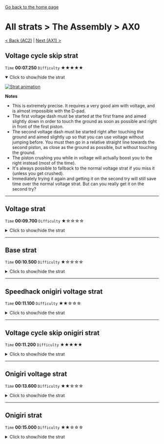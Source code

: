 [Go back to the home page](https://github.com/Doublevil/scbspeedrun)

# All strats > The Assembly > AX0

[< Back (AC2)](https://github.com/Doublevil/scbspeedrun/blob/main/levels/all_lvl/A/AC2.md) | [Next (AX1) >](https://github.com/Doublevil/scbspeedrun/blob/main/levels/all_lvl/A/AX1.md)

## Voltage cycle skip strat

`Time` **00:07.250** `Difficulty` ★★★★★
<details open>
  <summary>Click to show/hide the strat</summary>

  [![Strat animation](https://github.com/Doublevil/scbspeedrun/blob/main/media/levels/A/AX0_VoltageCycleSkip.webp)](https://github.com/Doublevil/scbspeedrun/blob/main/media/levels/A/AX0_VoltageCycleSkip.mp4?raw=true)

  **Notes**
  - This is extremely precise. It requires a very good aim with voltage, and is almost impossible with the D-pad.
  - The first voltage dash must be started at the first frame and aimed slightly down in order to touch the ground as soon as possible and right in front of the first piston.
  - The second voltage dash must be started right after touching the ground and aimed slightly up so that you can use voltage without jumping before. You must then go in a relative straight line towards the second piston, as close as the ground as possible, but without touching the ground.
  - The piston crushing you while in voltage will actually boost you to the right instead (most of the time).
  - It's always possible to fallback to the normal voltage strat if you miss it (unless you get crushed).
  - Immediately trying it again and getting it on the second try will still save time over the normal voltage strat. But can you really get it on the second try?
</details>

---
## Voltage strat

`Time` **00:09.700** `Difficulty` ★☆☆☆☆
<details>
  <summary>Click to show/hide the strat</summary>

  [![Strat animation](https://github.com/Doublevil/scbspeedrun/blob/main/media/levels/A/AX0_VoltageStrat.webp)](https://github.com/Doublevil/scbspeedrun/blob/main/media/levels/A/AX0_VoltageStrat.mp4?raw=true)

  **Notes**
  - Unless you go for the cycle skip and get it, you'll have to wait for the pistons to come up.
  - Dancing at the start is not mandatory but is highly encouraged.
</details>

---
## Base strat

`Time` **00:10.500** `Difficulty` ★☆☆☆☆
<details>
  <summary>Click to show/hide the strat</summary>

  [![Strat animation](https://github.com/Doublevil/scbspeedrun/blob/main/media/levels/A/AX0_Strat.webp)](https://github.com/Doublevil/scbspeedrun/blob/main/media/levels/A/AX0_Strat.mp4?raw=true)
</details>

---
## Speedhack onigiri voltage strat

`Time` **00:11.100** `Difficulty` ★★☆☆☆
<details>
  <summary>Click to show/hide the strat</summary>

  [![Strat animation](https://github.com/Doublevil/scbspeedrun/blob/main/media/levels/A/AX0_S_OnigiriVoltage.webp)](https://github.com/Doublevil/scbspeedrun/blob/main/media/levels/A/AX0_S_OnigiriVoltage.mp4?raw=true)
</details>

---
## Voltage cycle skip onigiri strat

`Time` **00:11.200** `Difficulty` ★★★★★
<details>
  <summary>Click to show/hide the strat</summary>

  [![Strat animation](https://github.com/Doublevil/scbspeedrun/blob/main/media/levels/A/AX0_VoltageCycleSkipOnigiri.webp)](https://github.com/Doublevil/scbspeedrun/blob/main/media/levels/A/AX0_VoltageCycleSkipOnigiri.mp4?raw=true)

  **Notes**
  - This is extremely precise. It requires a very good aim with voltage, and is almost impossible with the D-pad.
  - The first voltage dash must be started at the first frame and aimed slightly down in order to touch the ground as soon as possible and right in front of the first piston.
  - The second voltage dash must be started right after touching the ground and aimed slightly up so that you can use voltage without jumping before. You must then go in a relative straight line towards the second piston, as close as the ground as possible, but without touching the ground.
  - The piston crushing you while in voltage will actually boost you to the right instead (most of the time).
  - It's always possible to fallback to the normal voltage strat if you miss it (unless you get crushed).
</details>

---
## Onigiri voltage strat

`Time` **00:13.600** `Difficulty` ★★☆☆☆
<details>
  <summary>Click to show/hide the strat</summary>

  [![Strat animation](https://github.com/Doublevil/scbspeedrun/blob/main/media/levels/A/AX0_VoltageOnigiri.webp)](https://github.com/Doublevil/scbspeedrun/blob/main/media/levels/A/AX0_VoltageOnigiri.mp4?raw=true)
</details>

---
## Onigiri strat

`Time` **00:15.000** `Difficulty` ★★☆☆☆
<details>
  <summary>Click to show/hide the strat</summary>

  [![Strat animation](https://github.com/Doublevil/scbspeedrun/blob/main/media/levels/A/AX0_OnigiriStrat.webp)](https://github.com/Doublevil/scbspeedrun/blob/main/media/levels/A/AX0_OnigiriStrat.mp4?raw=true)
</details>
